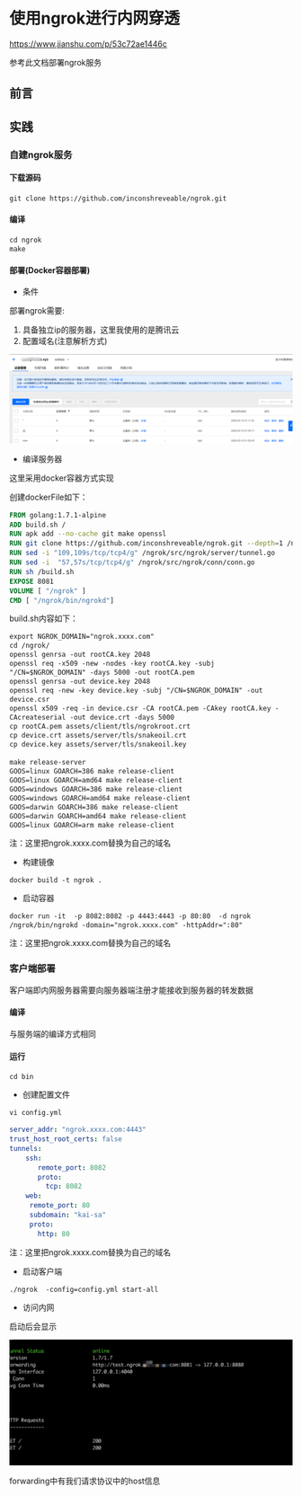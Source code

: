 # 使用ngrok进行内网穿透

https://www.jianshu.com/p/53c72ae1446c

参考此文档部署ngrok服务

## 前言

## 实践

### 自建ngrok服务

#### 下载源码

```shell
git clone https://github.com/inconshreveable/ngrok.git
```

#### 编译

```shell
cd ngrok
make
```

#### 部署(Docker容器部署)

- 条件

部署ngrok需要:

1. 具备独立ip的服务器，这里我使用的是腾讯云
2. 配置域名(注意解析方式)

![image-20200310093313270](image-20200310093313270.png)

- 编译服务器

这里采用docker容器方式实现

创建dockerFile如下：

```dockerfile
FROM golang:1.7.1-alpine
ADD build.sh /
RUN apk add --no-cache git make openssl
RUN git clone https://github.com/inconshreveable/ngrok.git --depth=1 /ngrok
RUN sed -i "109,109s/tcp/tcp4/g" /ngrok/src/ngrok/server/tunnel.go
RUN sed -i  "57,57s/tcp/tcp4/g" /ngrok/src/ngrok/conn/conn.go
RUN sh /build.sh
EXPOSE 8081
VOLUME [ "/ngrok" ]
CMD [ "/ngrok/bin/ngrokd"]
```

build.sh内容如下：

```shell
export NGROK_DOMAIN="ngrok.xxxx.com"
cd /ngrok/
openssl genrsa -out rootCA.key 2048
openssl req -x509 -new -nodes -key rootCA.key -subj "/CN=$NGROK_DOMAIN" -days 5000 -out rootCA.pem
openssl genrsa -out device.key 2048
openssl req -new -key device.key -subj "/CN=$NGROK_DOMAIN" -out device.csr
openssl x509 -req -in device.csr -CA rootCA.pem -CAkey rootCA.key -CAcreateserial -out device.crt -days 5000
cp rootCA.pem assets/client/tls/ngrokroot.crt
cp device.crt assets/server/tls/snakeoil.crt
cp device.key assets/server/tls/snakeoil.key

make release-server
GOOS=linux GOARCH=386 make release-client
GOOS=linux GOARCH=amd64 make release-client
GOOS=windows GOARCH=386 make release-client
GOOS=windows GOARCH=amd64 make release-client
GOOS=darwin GOARCH=386 make release-client
GOOS=darwin GOARCH=amd64 make release-client
GOOS=linux GOARCH=arm make release-client
```

注：这里把ngrok.xxxx.com替换为自己的域名

- 构建镜像

```shell
docker build -t ngrok .
```

- 启动容器

```shell
docker run -it  -p 8082:8082 -p 4443:4443 -p 80:80  -d ngrok /ngrok/bin/ngrokd -domain="ngrok.xxxx.com" -httpAddr=":80"
```

注：这里把ngrok.xxxx.com替换为自己的域名

### 客户端部署

客户端即内网服务器需要向服务器端注册才能接收到服务器的转发数据

#### 编译

与服务端的编译方式相同

#### 运行

```shell
cd bin
```

- 创建配置文件

```shell
vi config.yml
```

```yml
server_addr: "ngrok.xxxx.com:4443"
trust_host_root_certs: false
tunnels:
    ssh:
       remote_port: 8082
       proto:
         tcp: 8082
    web:
     remote_port: 80
     subdomain: "kai-sa"
     proto:
       http: 80
```

注：这里把ngrok.xxxx.com替换为自己的域名

- 启动客户端

```shell
./ngrok  -config=config.yml start-all
```

- 访问内网

启动后会显示

![image-20200310100724478](image-20200310100724478.png)

forwarding中有我们请求协议中的host信息
